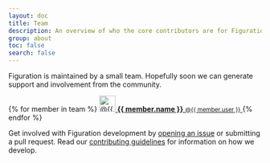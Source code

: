 ```yaml
---
layout: doc
title: Team
description: An overview of who the core contributors are for Figuration.
group: about
toc: false
search: false
---
```


Figuration is maintained by a small team. Hopefully soon we can generate support and involvement from the community.

<div class="list list-spaced list-ruled">
{% for member in team %}
<a class="list-item list-item-action d-flex flex-items-center" href="https://github.com/{{ member.user }}">
  <img src="https://github.com/{{ member.user }}.png" alt="@{{ member.user }}" width="32" height="32" class="radius me-0_5">
  <strong class="me-0_25">{{ member.name }}</strong>
  <small>@{{ member.user }}</small>
</a>
{% endfor %}
</div>

Get involved with Figuration development by [opening an issue](https://github.com/cast-org/figuration/issues/new) or submitting a pull request. Read our [contributing guidelines](https://github.com/cast-org/figuration/blob/master/CONTRIBUTING.md) for information on how we develop.
